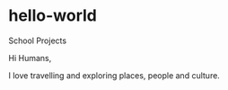 # hello-world
School Projects

Hi Humans,

I love travelling and exploring places, people and culture.
